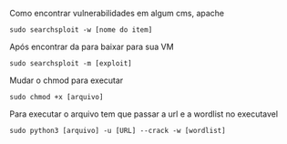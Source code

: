 Como encontrar vulnerabilidades em algum cms, apache
```
sudo searchsploit -w [nome do item]
```
Após encontrar da para baixar para sua VM
```
sudo searchsploit -m [exploit]
```
Mudar o chmod para executar
```
sudo chmod +x [arquivo]
```
Para executar o arquivo tem que passar a url e a wordlist no executavel
```
sudo python3 [arquivo] -u [URL] --crack -w [wordlist]
```